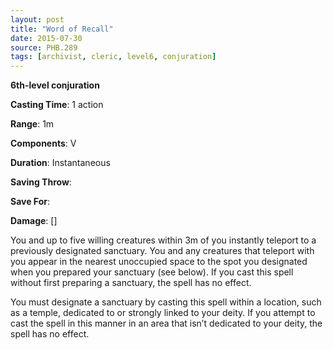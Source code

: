 ```yaml
---
layout: post
title: "Word of Recall"
date: 2015-07-30
source: PHB.289
tags: [archivist, cleric, level6, conjuration]
---
```


**6th-level conjuration**

**Casting Time**: 1 action

**Range**: 1m

**Components**: V

**Duration**: Instantaneous

**Saving Throw**:

**Save For**:

**Damage**: []

You and up to five willing creatures within 3m of you instantly teleport to a previously designated sanctuary. You and any creatures that teleport with you appear in the nearest unoccupied space to the spot you designated when you prepared your sanctuary (see below). If you cast this spell without first preparing a sanctuary, the spell has no effect.

You must designate a sanctuary by casting this spell within a location, such as a temple, dedicated to or strongly linked to your deity. If you attempt to cast the spell in this manner in an area that isn’t dedicated to your deity, the spell has no effect.
